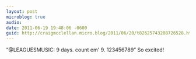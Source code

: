 ```yaml
---
layout: post
microblog: true
audio: 
date: 2011-06-19 19:48:06 -0600
guid: http://craigmcclellan.micro.blog/2011/06/20/t82625743208726528.html
---
```

“@LEAGUESMUSIC: 9 days. count em' 9. 123456789” So excited!
